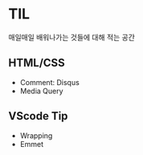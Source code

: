 # TIL
매일매일 배워나가는 것들에 대해 적는 공간

## HTML/CSS

- Comment: Disqus
- Media Query


## VScode Tip
- Wrapping
- Emmet
